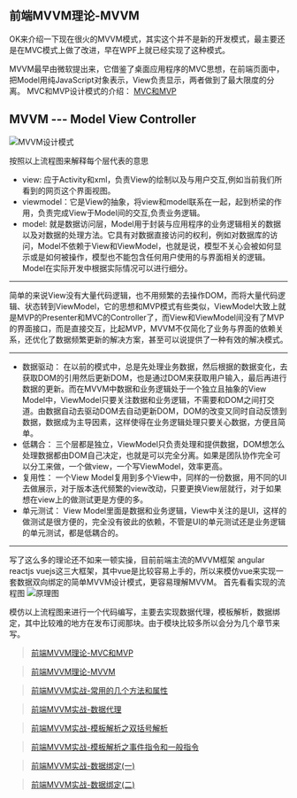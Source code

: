 ## 前端MVVM理论-MVVM

OK来介绍一下现在很火的MVVM模式，其实这个并不是新的开发模式，最主要还是在MVC模式上做了改进，早在WPF上就已经实现了这种模式。

MVVM最早由微软提出来，它借鉴了桌面应用程序的MVC思想，在前端页面中，把Model用纯JavaScript对象表示，View负责显示，两者做到了最大限度的分离。
MVC和MVP设计模式的介绍：  [MVC和MVP](https://www.jianshu.com/p/e2ac3260c767)

## MVVM --- Model View Controller
![MVVM设计模式](https://upload-images.jianshu.io/upload_images/13892139-52e91e6603193a6b.png?imageMogr2/auto-orient/strip%7CimageView2/2/w/1240)

按照以上流程图来解释每个层代表的意思
* view: 应于Activity和xml，负责View的绘制以及与用户交互,例如当前我们所看到的网页这个界面视图。
* viewmodel：它是View的抽象，将view和model联系在一起，起到桥梁的作用，负责完成View于Model间的交互,负责业务逻辑。
* model: 就是数据访问层，Model用于封装与应用程序的业务逻辑相关的数据以及对数据的处理方法。它具有对数据直接访问的权利，例如对数据库的访问，Model不依赖于View和ViewModel，也就是说，模型不关心会被如何显示或是如何被操作，模型也不能包含任何用户使用的与界面相关的逻辑。Model在实际开发中根据实际情况可以进行细分。

*****
简单的来说View没有大量代码逻辑，也不用频繁的去操作DOM，而将大量代码逻辑、状态转到ViewModel，它的思想和MVP模式有些类似，ViewModel大致上就是MVP的Presenter和MVC的Controller了，而View和ViewModel间没有了MVP的界面接口，而是直接交互，比起MVP，MVVM不仅简化了业务与界面的依赖关系，还优化了数据频繁更新的解决方案，甚至可以说提供了一种有效的解决模式。
*****
* 数据驱动： 在以前的模式中，总是先处理业务数据，然后根据的数据变化，去获取DOM的引用然后更新DOM，也是通过DOM来获取用户输入，最后再进行数据的更新。而在MVVM中数据和业务逻辑处于一个独立且抽象的View Model中，ViewModel只要关注数据和业务逻辑，不需要和DOM之间打交道。由数据自动去驱动DOM去自动更新DOM，DOM的改变又同时自动反馈到数据，数据成为主导因素，这样使得在业务逻辑处理只要关心数据，方便且简单。
* 低耦合： 三个层都是独立，ViewModel只负责处理和提供数据，DOM想怎么处理数据都由DOM自己决定，也就是可以完全分离。如果是团队协作完全可以分工来做，一个做view，一个写ViewModel，效率更高。
* 复用性： 一个View Model复用到多个View中，同样的一份数据，用不同的UI去做展示，对于版本迭代频繁的view改动，只要更换View层就行，对于如果想在view上的做测试更是方便的多。
* 单元测试：  View Model里面是数据和业务逻辑，View中关注的是UI，这样的做测试是很方便的，完全没有彼此的依赖，不管是UI的单元测试还是业务逻辑的单元测试，都是低耦合的。
***
写了这么多的理论还不如来一顿实操，目前前端主流的MVVM框架 angular reactjs vuejs这三大框架，其中vue是比较容易上手的，所以来模仿vue来实现一套数据双向绑定的简单MVVM设计模式，更容易理解MVVM。
首先看看实现的流程图
![原理图](https://upload-images.jianshu.io/upload_images/13892139-a32b95ccb79526d9.png?imageMogr2/auto-orient/strip%7CimageView2/2/w/1240)

模仿以上流程图来进行一个代码编写，主要去实现数据代理，模板解析，数据绑定，其中比较难的地方在发布订阅那块。由于模块比较多所以会分为几个章节来写。

> [前端MVVM理论-MVC和MVP](https://www.jianshu.com/p/e2ac3260c767)

> [前端MVVM理论-MVVM](https://www.jianshu.com/p/7088249276de)

> [前端MVVM实战-常用的几个方法和属性](https://www.jianshu.com/p/ca9404cf2f9b)

> [前端MVVM实战-数据代理](https://www.jianshu.com/p/56f859da7a7d)

> [前端MVVM实战-模板解析之双括号解析](https://www.jianshu.com/p/160c989e73c1)

> [前端MVVM实战-模板解析之事件指令和一般指令](https://www.jianshu.com/p/faff382af115)

> [前端MVVM实战-数据绑定(一)](https://www.jianshu.com/p/3bf0b4d76611)

> [前端MVVM实战-数据绑定(二)](https://www.jianshu.com/p/21592a132f67)